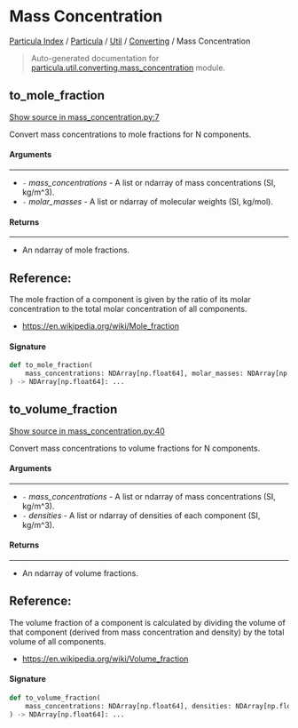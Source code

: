 # Mass Concentration

[Particula Index](../../../README.md#particula-index) / [Particula](../../index.md#particula) / [Util](../index.md#util) / [Converting](./index.md#converting) / Mass Concentration

> Auto-generated documentation for [particula.util.converting.mass_concentration](https://github.com/Gorkowski/particula/blob/main/particula/util/converting/mass_concentration.py) module.

## to_mole_fraction

[Show source in mass_concentration.py:7](https://github.com/Gorkowski/particula/blob/main/particula/util/converting/mass_concentration.py#L7)

Convert mass concentrations to mole fractions for N components.

#### Arguments

-----------
- `-` *mass_concentrations* - A list or ndarray of mass concentrations
(SI, kg/m^3).
- `-` *molar_masses* - A list or ndarray of molecular weights (SI, kg/mol).

#### Returns

--------
- An ndarray of mole fractions.

Reference:
----------
The mole fraction of a component is given by the ratio of its molar
concentration to the total molar concentration of all components.
- https://en.wikipedia.org/wiki/Mole_fraction

#### Signature

```python
def to_mole_fraction(
    mass_concentrations: NDArray[np.float64], molar_masses: NDArray[np.float64]
) -> NDArray[np.float64]: ...
```



## to_volume_fraction

[Show source in mass_concentration.py:40](https://github.com/Gorkowski/particula/blob/main/particula/util/converting/mass_concentration.py#L40)

Convert mass concentrations to volume fractions for N components.

#### Arguments

-----------
- `-` *mass_concentrations* - A list or ndarray of mass concentrations
(SI, kg/m^3).
- `-` *densities* - A list or ndarray of densities of each component
(SI, kg/m^3).

#### Returns

--------
- An ndarray of volume fractions.

Reference:
----------
The volume fraction of a component is calculated by dividing the volume
of that component (derived from mass concentration and density) by the
total volume of all components.
- https://en.wikipedia.org/wiki/Volume_fraction

#### Signature

```python
def to_volume_fraction(
    mass_concentrations: NDArray[np.float64], densities: NDArray[np.float64]
) -> NDArray[np.float64]: ...
```
